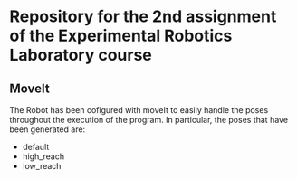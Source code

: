 # Repository for the 2nd assignment of the Experimental Robotics Laboratory course

## MoveIt
The Robot has been cofigured with moveIt to easily handle the poses throughout the execution of the program. In particular, the poses that have been generated are:
- default
- high_reach
- low_reach

